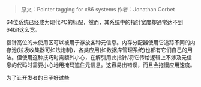 > 原文：Pointer tagging for x86 systems
> 作者：Jonathan Corbet

64位系统已经成为现代PC的标配，然而，其系统中的指针宽度却通常达不到64bit这么宽。

指针高位的未使用区可以被用于存放各种元信息。内存分配器使用它追踪不同的内存池(垃圾收集器可如法炮制)，各类应用(如数据库管理系统)也都有它们自己的用法。但使用这种技巧时需额外小心，在解引用此指针/将它传给逻辑上不涉及元信息的代码时需要小心地用掩码遮住元信息。这容易出错误，而且会拖慢应用速度。

为了让开发者的日子好过些
